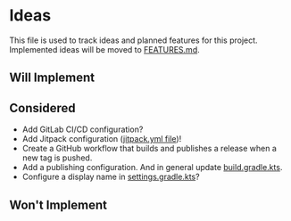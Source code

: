 # Ideas

This file is used to track ideas and planned features for this project. Implemented ideas will be moved to [FEATURES.md](./docs/FEATURES.md).

## Will Implement

## Considered

- Add GitLab CI/CD configuration?
- Add Jitpack configuration ([jitpack.yml file](./jitpack.yml))!
- Create a GitHub workflow that builds and publishes a release when a new tag is pushed.
- Add a publishing configuration. And in general update [build.gradle.kts](./app/build.gradle.kts).
- Configure a display name in [settings.gradle.kts](./settings.gradle.kts)?

## Won't Implement
